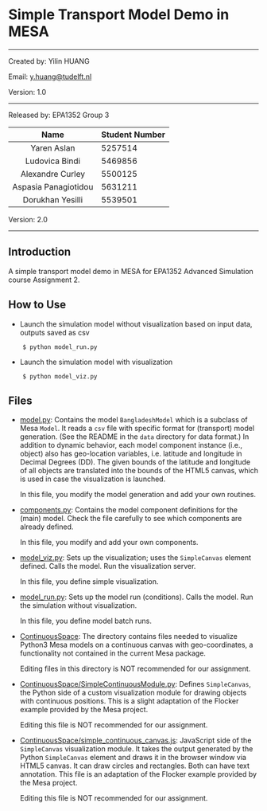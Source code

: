 # Simple Transport Model Demo in MESA

---

Created by: 
Yilin HUANG 

Email:
y.huang@tudelft.nl

Version:
1.0

---

Released by: EPA1352 Group 3

|         Name         | Student Number |
|:--------------------:|:---------------|
|     Yaren Aslan      | 5257514        | 
|    Ludovica Bindi    | 5469856        |
|   Alexandre Curley   | 5500125        | 
| Aspasia Panagiotidou | 5631211        |
|   Dorukhan Yesilli   | 5539501        |

Version:
2.0

---

## Introduction

A simple transport model demo in MESA for EPA1352 Advanced Simulation course Assignment 2. 

## How to Use

* Launch the simulation model without visualization
based on input data, outputs saved as csv
```
    $ python model_run.py
```

* Launch the simulation model with visualization
```
    $ python model_viz.py
```


## Files

* [model.py](model.py): Contains the model `BangladeshModel` which is a subclass of Mesa `Model`. It reads a `csv` file with specific format for (transport) model generation. (See the README in the `data` directory for data format.) In addition to dynamic behavior, each model component instance (i.e., object) also has geo-location variables, i.e. latitude and longitude in Decimal Degrees (DD). The given bounds of the latitude and longitude of all objects are translated into the bounds of the HTML5 canvas, which is used in case the visualization is launched. 

    In this file, you modify the model generation and add your own routines.

* [components.py](components.py): Contains the model component definitions for the (main) model. Check the file carefully to see which components are already defined. 
  
    In this file, you modify and add your own components.

* [model_viz.py](model_viz.py): Sets up the visualization; uses the `SimpleCanvas` element defined. Calls the model. Run the visualization server.

    In this file, you define simple visualization.

* [model_run.py](old_model_run.py): Sets up the model run (conditions). Calls the model. Run the simulation without visualization. 

    In this file, you define model batch runs.
  
* [ContinuousSpace](ContinuousSpace): The directory contains files needed to visualize Python3 Mesa models on a continuous canvas with geo-coordinates, a functionality not contained in the current Mesa package. 
  
    Editing files in this directory is NOT recommended for our assignment. 
 
* [ContinuousSpace/SimpleContinuousModule.py](ContinuousSpace/SimpleContinuousModule.py): Defines ``SimpleCanvas``, the Python side of a custom visualization module for drawing objects with continuous positions. This is a slight adaptation of the Flocker example provided by the Mesa project. 
  
    Editing this file is NOT recommended for our assignment. 
  
* [ContinuousSpace/simple_continuous_canvas.js](ContinuousSpace/simple_continuous_canvas.js): JavaScript side of the ``SimpleCanvas`` visualization module. It takes the output generated by the Python ``SimpleCanvas`` element and draws it in the browser window via HTML5 canvas. It can draw circles and rectangles. Both can have text annotation. This file is an adaptation of the Flocker example provided by the Mesa project. 
  
    Editing this file is NOT recommended for our assignment. 
 